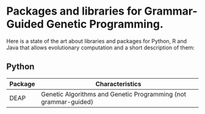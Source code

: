 # Packages and libraries for Grammar-Guided Genetic Programming.

Here is a state of the art about libraries and packages for Python, R and Java that allows evolutionary computation and a short description of them:

## Python
|Package|Characteristics|
|-|-|
|DEAP|Genetic Algorithms and Genetic Programming (not grammar-guided)|